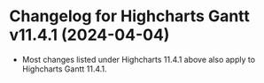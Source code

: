 # Changelog for Highcharts Gantt v11.4.1 (2024-04-04)

- Most changes listed under Highcharts 11.4.1 above also apply to Highcharts Gantt 11.4.1.
